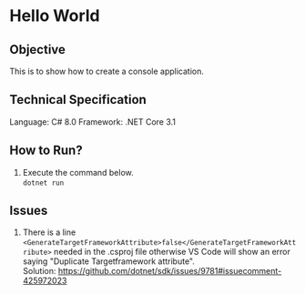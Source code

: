 # Hello World

## Objective
This is to show how to create a console application.

## Technical Specification
Language: C# 8.0
Framework: .NET Core 3.1

## How to Run?
1. Execute the command below.\
   `dotnet run`

## Issues
1. There is a line `<GenerateTargetFrameworkAttribute>false</GenerateTargetFrameworkAttribute>` needed in the .csproj file otherwise VS Code will show an error saying "Duplicate Targetframework attribute".\
   Solution: https://github.com/dotnet/sdk/issues/9781#issuecomment-425972023